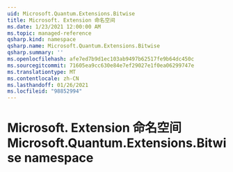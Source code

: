 ```yaml
---
uid: Microsoft.Quantum.Extensions.Bitwise
title: Microsoft. Extension 命名空间
ms.date: 1/23/2021 12:00:00 AM
ms.topic: managed-reference
qsharp.kind: namespace
qsharp.name: Microsoft.Quantum.Extensions.Bitwise
qsharp.summary: ''
ms.openlocfilehash: afe7ed7b9d1ec103ab9497b62517fe9b64dc450c
ms.sourcegitcommit: 71605ea9cc630e84e7ef29027e1f0ea06299747e
ms.translationtype: MT
ms.contentlocale: zh-CN
ms.lasthandoff: 01/26/2021
ms.locfileid: "98852994"
---
```

# <a name="microsoftquantumextensionsbitwise-namespace"></a><span data-ttu-id="a7c2b-102">Microsoft. Extension 命名空间</span><span class="sxs-lookup"><span data-stu-id="a7c2b-102">Microsoft.Quantum.Extensions.Bitwise namespace</span></span>



